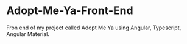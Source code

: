 # Adopt-Me-Ya-Front-End
Fron end of my project called Adopt Me Ya using Angular, Typescript, Angular Material.
